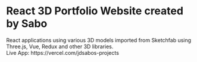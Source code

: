 <h1>React 3D Portfolio Website created by Sabo</h1>
React applications using various 3D models imported from Sketchfab using Three.js, Vue, Redux and other 3D libraries.
<br>
Live App: https://vercel.com/jdsabos-projects
<br>
<br>

